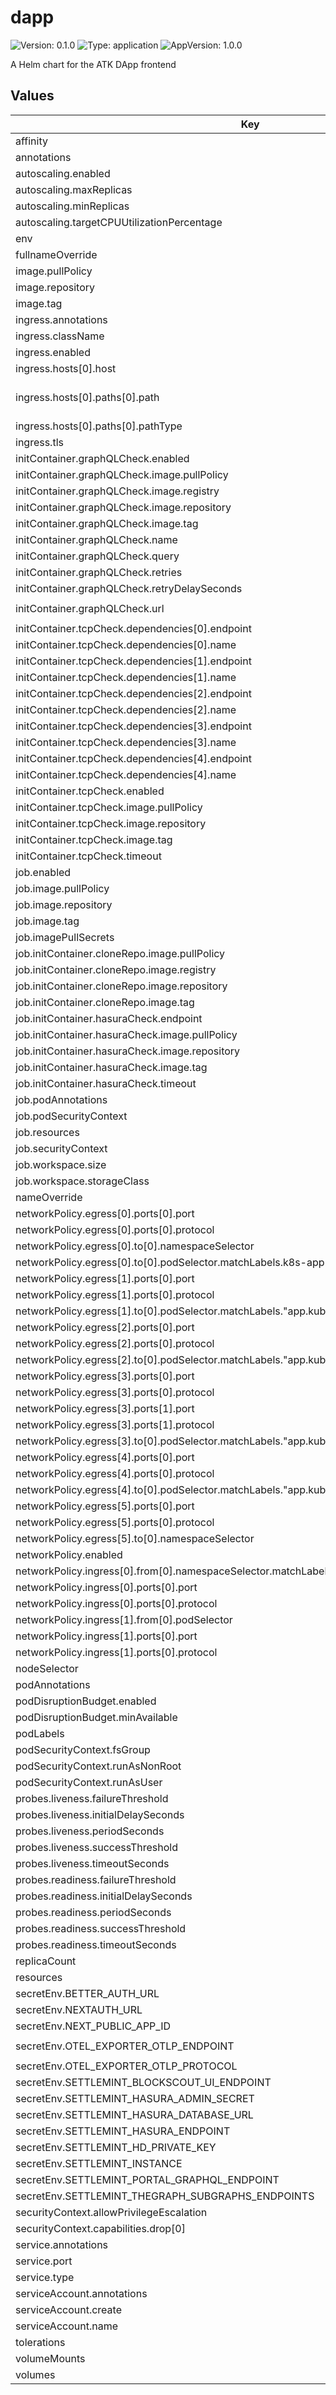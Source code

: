 # dapp

![Version: 0.1.0](https://img.shields.io/badge/Version-0.1.0-informational?style=flat-square) ![Type: application](https://img.shields.io/badge/Type-application-informational?style=flat-square) ![AppVersion: 1.0.0](https://img.shields.io/badge/AppVersion-1.0.0-informational?style=flat-square)

A Helm chart for the ATK DApp frontend

## Values

| Key | Type | Default | Description |
|-----|------|---------|-------------|
| affinity | object | `{}` |  |
| annotations | object | `{}` |  |
| autoscaling.enabled | bool | `false` |  |
| autoscaling.maxReplicas | int | `10` |  |
| autoscaling.minReplicas | int | `1` |  |
| autoscaling.targetCPUUtilizationPercentage | int | `80` |  |
| env | list | `[]` |  |
| fullnameOverride | string | `"dapp"` |  |
| image.pullPolicy | string | `"IfNotPresent"` |  |
| image.repository | string | `"ghcr.io/settlemint/asset-tokenization-kit"` |  |
| image.tag | string | `"2.0.0-main1e32acb7f"` |  |
| ingress.annotations | object | `{}` |  |
| ingress.className | string | `"atk-nginx"` |  |
| ingress.enabled | bool | `false` |  |
| ingress.hosts[0].host | string | `"dapp.local"` |  |
| ingress.hosts[0].paths[0].path | string | `"/((?:sm_|bpaas-)[^/]+)?/?(.*)"` |  |
| ingress.hosts[0].paths[0].pathType | string | `"ImplementationSpecific"` |  |
| ingress.tls | list | `[]` |  |
| initContainer.graphQLCheck.enabled | bool | `true` |  |
| initContainer.graphQLCheck.image.pullPolicy | string | `"IfNotPresent"` |  |
| initContainer.graphQLCheck.image.registry | string | `"docker.io"` |  |
| initContainer.graphQLCheck.image.repository | string | `"curlimages/curl"` |  |
| initContainer.graphQLCheck.image.tag | string | `"8.16.0"` |  |
| initContainer.graphQLCheck.name | string | `"wait-for-graphql"` |  |
| initContainer.graphQLCheck.query | string | `"{ _meta { hasIndexingErrors block { number } } }"` |  |
| initContainer.graphQLCheck.retries | int | `10` |  |
| initContainer.graphQLCheck.retryDelaySeconds | int | `10` |  |
| initContainer.graphQLCheck.url | string | `"http://graph-node-combined.atk.svc.cluster.local:8000/subgraphs/name/kit"` |  |
| initContainer.tcpCheck.dependencies[0].endpoint | string | `"postgresql.atk.svc.cluster.local:5432"` |  |
| initContainer.tcpCheck.dependencies[0].name | string | `"postgres"` |  |
| initContainer.tcpCheck.dependencies[1].endpoint | string | `"hasura.atk.svc.cluster.local:8080"` |  |
| initContainer.tcpCheck.dependencies[1].name | string | `"hasura"` |  |
| initContainer.tcpCheck.dependencies[2].endpoint | string | `"portal.atk.svc.cluster.local:3001"` |  |
| initContainer.tcpCheck.dependencies[2].name | string | `"portal"` |  |
| initContainer.tcpCheck.dependencies[3].endpoint | string | `"graph-node-combined.atk.svc.cluster.local:8020"` |  |
| initContainer.tcpCheck.dependencies[3].name | string | `"graph-node-tcp"` |  |
| initContainer.tcpCheck.dependencies[4].endpoint | string | `"blockscout-frontend-svc.atk.svc.cluster.local:80"` |  |
| initContainer.tcpCheck.dependencies[4].name | string | `"blockscout"` |  |
| initContainer.tcpCheck.enabled | bool | `true` |  |
| initContainer.tcpCheck.image.pullPolicy | string | `"IfNotPresent"` |  |
| initContainer.tcpCheck.image.repository | string | `"ghcr.io/settlemint/btp-waitforit"` |  |
| initContainer.tcpCheck.image.tag | string | `"v7.7.10"` |  |
| initContainer.tcpCheck.timeout | int | `5` |  |
| job.enabled | bool | `true` |  |
| job.image.pullPolicy | string | `"IfNotPresent"` |  |
| job.image.repository | string | `"docker.io/node"` |  |
| job.image.tag | string | `"23.11.1-slim"` |  |
| job.imagePullSecrets | list | `[]` |  |
| job.initContainer.cloneRepo.image.pullPolicy | string | `"IfNotPresent"` |  |
| job.initContainer.cloneRepo.image.registry | string | `"docker.io"` |  |
| job.initContainer.cloneRepo.image.repository | string | `"alpine/git"` |  |
| job.initContainer.cloneRepo.image.tag | string | `"v2.49.1"` |  |
| job.initContainer.hasuraCheck.endpoint | string | `"hasura.atk.svc.cluster.local:8080"` |  |
| job.initContainer.hasuraCheck.image.pullPolicy | string | `"IfNotPresent"` |  |
| job.initContainer.hasuraCheck.image.repository | string | `"ghcr.io/settlemint/btp-waitforit"` |  |
| job.initContainer.hasuraCheck.image.tag | string | `"v7.7.10"` |  |
| job.initContainer.hasuraCheck.timeout | int | `5` |  |
| job.podAnnotations | object | `{}` |  |
| job.podSecurityContext | object | `{}` |  |
| job.resources | object | `{}` |  |
| job.securityContext | object | `{}` |  |
| job.workspace.size | string | `"1Gi"` |  |
| job.workspace.storageClass | string | `""` |  |
| nameOverride | string | `"dapp"` |  |
| networkPolicy.egress[0].ports[0].port | int | `53` |  |
| networkPolicy.egress[0].ports[0].protocol | string | `"UDP"` |  |
| networkPolicy.egress[0].to[0].namespaceSelector | object | `{}` |  |
| networkPolicy.egress[0].to[0].podSelector.matchLabels.k8s-app | string | `"kube-dns"` |  |
| networkPolicy.egress[1].ports[0].port | int | `5432` |  |
| networkPolicy.egress[1].ports[0].protocol | string | `"TCP"` |  |
| networkPolicy.egress[1].to[0].podSelector.matchLabels."app.kubernetes.io/name" | string | `"postgresql-ha"` |  |
| networkPolicy.egress[2].ports[0].port | int | `8080` |  |
| networkPolicy.egress[2].ports[0].protocol | string | `"TCP"` |  |
| networkPolicy.egress[2].to[0].podSelector.matchLabels."app.kubernetes.io/name" | string | `"graphql-engine"` |  |
| networkPolicy.egress[3].ports[0].port | int | `3000` |  |
| networkPolicy.egress[3].ports[0].protocol | string | `"TCP"` |  |
| networkPolicy.egress[3].ports[1].port | int | `3001` |  |
| networkPolicy.egress[3].ports[1].protocol | string | `"TCP"` |  |
| networkPolicy.egress[3].to[0].podSelector.matchLabels."app.kubernetes.io/name" | string | `"portal"` |  |
| networkPolicy.egress[4].ports[0].port | int | `4000` |  |
| networkPolicy.egress[4].ports[0].protocol | string | `"TCP"` |  |
| networkPolicy.egress[4].to[0].podSelector.matchLabels."app.kubernetes.io/name" | string | `"erpc"` |  |
| networkPolicy.egress[5].ports[0].port | int | `443` |  |
| networkPolicy.egress[5].ports[0].protocol | string | `"TCP"` |  |
| networkPolicy.egress[5].to[0].namespaceSelector | object | `{}` |  |
| networkPolicy.enabled | bool | `false` |  |
| networkPolicy.ingress[0].from[0].namespaceSelector.matchLabels."kubernetes.io/metadata.name" | string | `"ingress-nginx"` |  |
| networkPolicy.ingress[0].ports[0].port | int | `3000` |  |
| networkPolicy.ingress[0].ports[0].protocol | string | `"TCP"` |  |
| networkPolicy.ingress[1].from[0].podSelector | object | `{}` |  |
| networkPolicy.ingress[1].ports[0].port | int | `3000` |  |
| networkPolicy.ingress[1].ports[0].protocol | string | `"TCP"` |  |
| nodeSelector | object | `{}` |  |
| podAnnotations | object | `{}` |  |
| podDisruptionBudget.enabled | bool | `false` |  |
| podDisruptionBudget.minAvailable | int | `1` |  |
| podLabels | object | `{}` |  |
| podSecurityContext.fsGroup | int | `2016` |  |
| podSecurityContext.runAsNonRoot | bool | `true` |  |
| podSecurityContext.runAsUser | int | `2016` |  |
| probes.liveness.failureThreshold | int | `10` |  |
| probes.liveness.initialDelaySeconds | int | `10` |  |
| probes.liveness.periodSeconds | int | `15` |  |
| probes.liveness.successThreshold | int | `1` |  |
| probes.liveness.timeoutSeconds | int | `3` |  |
| probes.readiness.failureThreshold | int | `10` |  |
| probes.readiness.initialDelaySeconds | int | `5` |  |
| probes.readiness.periodSeconds | int | `10` |  |
| probes.readiness.successThreshold | int | `1` |  |
| probes.readiness.timeoutSeconds | int | `3` |  |
| replicaCount | int | `1` |  |
| resources | object | `{}` |  |
| secretEnv.BETTER_AUTH_URL | string | `"https://dapp.local"` |  |
| secretEnv.NEXTAUTH_URL | string | `"https://dapp.local"` |  |
| secretEnv.NEXT_PUBLIC_APP_ID | string | `"dapp"` |  |
| secretEnv.OTEL_EXPORTER_OTLP_ENDPOINT | string | `"http://o11y-alloy.btp-platform.svc.cluster.local:4318/v1/traces"` |  |
| secretEnv.OTEL_EXPORTER_OTLP_PROTOCOL | string | `"http"` |  |
| secretEnv.SETTLEMINT_BLOCKSCOUT_UI_ENDPOINT | string | `"https://explorer.local/"` |  |
| secretEnv.SETTLEMINT_HASURA_ADMIN_SECRET | string | `"dummy-secret"` |  |
| secretEnv.SETTLEMINT_HASURA_DATABASE_URL | string | `"postgresql://user:pass@host:port/db"` |  |
| secretEnv.SETTLEMINT_HASURA_ENDPOINT | string | `"https://hasura.local/v1/graphql"` |  |
| secretEnv.SETTLEMINT_HD_PRIVATE_KEY | string | `"dummy-key"` |  |
| secretEnv.SETTLEMINT_INSTANCE | string | `"standalone"` |  |
| secretEnv.SETTLEMINT_PORTAL_GRAPHQL_ENDPOINT | string | `"https://portal.local/graphql"` |  |
| secretEnv.SETTLEMINT_THEGRAPH_SUBGRAPHS_ENDPOINTS | string | `"[\"https://graph.local/subgraphs/name/kit\"]"` |  |
| securityContext.allowPrivilegeEscalation | bool | `false` |  |
| securityContext.capabilities.drop[0] | string | `"ALL"` |  |
| service.annotations | object | `{}` |  |
| service.port | int | `3000` |  |
| service.type | string | `"ClusterIP"` |  |
| serviceAccount.annotations | object | `{}` |  |
| serviceAccount.create | bool | `false` |  |
| serviceAccount.name | string | `""` |  |
| tolerations | list | `[]` |  |
| volumeMounts | list | `[]` |  |
| volumes | list | `[]` |  |
